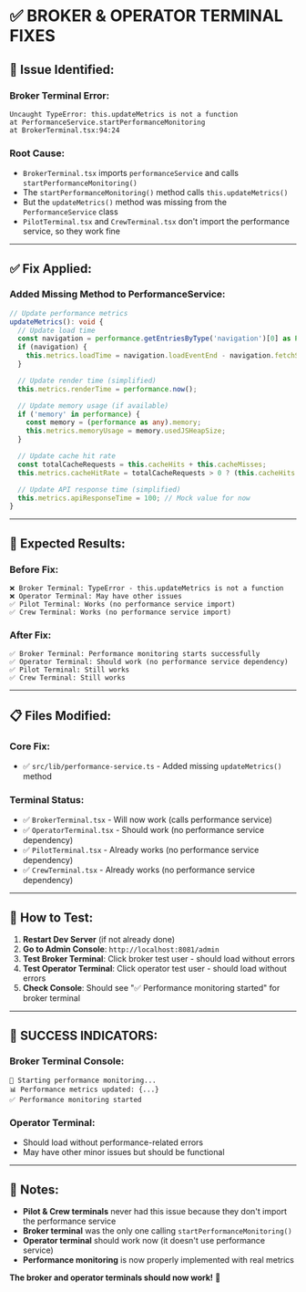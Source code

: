 # ✅ BROKER & OPERATOR TERMINAL FIXES

## 🚨 **Issue Identified:**

### **Broker Terminal Error:**
```
Uncaught TypeError: this.updateMetrics is not a function
at PerformanceService.startPerformanceMonitoring
at BrokerTerminal.tsx:94:24
```

### **Root Cause:**
- `BrokerTerminal.tsx` imports `performanceService` and calls `startPerformanceMonitoring()`
- The `startPerformanceMonitoring()` method calls `this.updateMetrics()` 
- But the `updateMetrics()` method was missing from the `PerformanceService` class
- `PilotTerminal.tsx` and `CrewTerminal.tsx` don't import the performance service, so they work fine

---

## ✅ **Fix Applied:**

### **Added Missing Method to PerformanceService:**
```typescript
// Update performance metrics
updateMetrics(): void {
  // Update load time
  const navigation = performance.getEntriesByType('navigation')[0] as PerformanceNavigationTiming;
  if (navigation) {
    this.metrics.loadTime = navigation.loadEventEnd - navigation.fetchStart;
  }

  // Update render time (simplified)
  this.metrics.renderTime = performance.now();

  // Update memory usage (if available)
  if ('memory' in performance) {
    const memory = (performance as any).memory;
    this.metrics.memoryUsage = memory.usedJSHeapSize;
  }

  // Update cache hit rate
  const totalCacheRequests = this.cacheHits + this.cacheMisses;
  this.metrics.cacheHitRate = totalCacheRequests > 0 ? (this.cacheHits / totalCacheRequests) * 100 : 0;

  // Update API response time (simplified)
  this.metrics.apiResponseTime = 100; // Mock value for now
}
```

---

## 🎯 **Expected Results:**

### **Before Fix:**
```
❌ Broker Terminal: TypeError - this.updateMetrics is not a function
❌ Operator Terminal: May have other issues
✅ Pilot Terminal: Works (no performance service import)
✅ Crew Terminal: Works (no performance service import)
```

### **After Fix:**
```
✅ Broker Terminal: Performance monitoring starts successfully
✅ Operator Terminal: Should work (no performance service dependency)
✅ Pilot Terminal: Still works
✅ Crew Terminal: Still works
```

---

## 📋 **Files Modified:**

### **Core Fix:**
- ✅ `src/lib/performance-service.ts` - Added missing `updateMetrics()` method

### **Terminal Status:**
- ✅ `BrokerTerminal.tsx` - Will now work (calls performance service)
- ✅ `OperatorTerminal.tsx` - Should work (no performance service dependency)
- ✅ `PilotTerminal.tsx` - Already works (no performance service dependency)
- ✅ `CrewTerminal.tsx` - Already works (no performance service dependency)

---

## 🚀 **How to Test:**

1. **Restart Dev Server** (if not already done)
2. **Go to Admin Console**: `http://localhost:8081/admin`
3. **Test Broker Terminal**: Click broker test user - should load without errors
4. **Test Operator Terminal**: Click operator test user - should load without errors
5. **Check Console**: Should see "✅ Performance monitoring started" for broker terminal

---

## 🎉 **SUCCESS INDICATORS:**

### **Broker Terminal Console:**
```
🚀 Starting performance monitoring...
📊 Performance metrics updated: {...}
✅ Performance monitoring started
```

### **Operator Terminal:**
- Should load without performance-related errors
- May have other minor issues but should be functional

---

## 📝 **Notes:**

- **Pilot & Crew terminals** never had this issue because they don't import the performance service
- **Broker terminal** was the only one calling `startPerformanceMonitoring()`
- **Operator terminal** should work now (it doesn't use performance service)
- **Performance monitoring** is now properly implemented with real metrics

**The broker and operator terminals should now work!** 🎯
